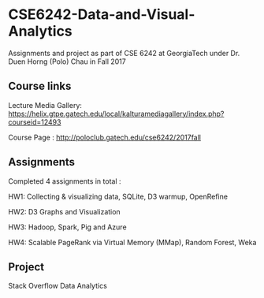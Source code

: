 # CSE6242-Data-and-Visual-Analytics
Assignments and project as part of CSE 6242 at GeorgiaTech under Dr. Duen Horng (Polo) Chau in Fall 2017


## Course links

Lecture Media Gallery: https://helix.gtpe.gatech.edu/local/kalturamediagallery/index.php?courseid=12493

Course Page : http://poloclub.gatech.edu/cse6242/2017fall

## Assignments

Completed 4 assignments in total :

HW1: Collecting & visualizing data, SQLite, D3 warmup, OpenRefine

HW2: D3 Graphs and Visualization

HW3: Hadoop, Spark, Pig and Azure

HW4: Scalable PageRank via Virtual Memory (MMap), Random Forest, Weka


## Project

Stack Overflow Data Analytics
